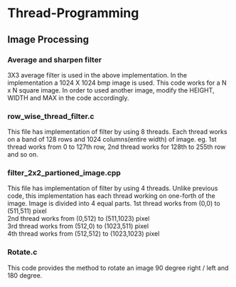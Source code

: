 # Thread-Programming
## Image Processing
### Average and sharpen filter
3X3 average filter is used in the above implementation.
In the implementation a 1024 X 1024 bmp image is used.
This code works for a N x N square image. In order to used another image, modify the HEIGHT,
WIDTH and MAX in the code accordingly.

### row_wise_thread_filter.c 
This file has implementation of filter by using 8 threads.
Each thread works on a band of 128 rows and 1024 columns(entire width) of image.
eg. 1st thread works from 0 to 127th row, 2nd thread works for 128th to 255th row and so on.

### filter_2x2_partioned_image.cpp
This file has implementation of filter by using 4 threads.
Unlike previous code, this implementation has each thread working on one-forth of the image.
Image is divided into 4 equal parts.
1st thread works from (0,0) to (511,511) pixel  
2nd thread works from (0,512) to (511,1023) pixel  
3rd thread works from (512,0) to (1023,511) pixel  
4th thread works from (512,512) to (1023,1023) pixel  

### Rotate.c
This code provides the method to rotate an image 90 degree right / left and 180 degree.
